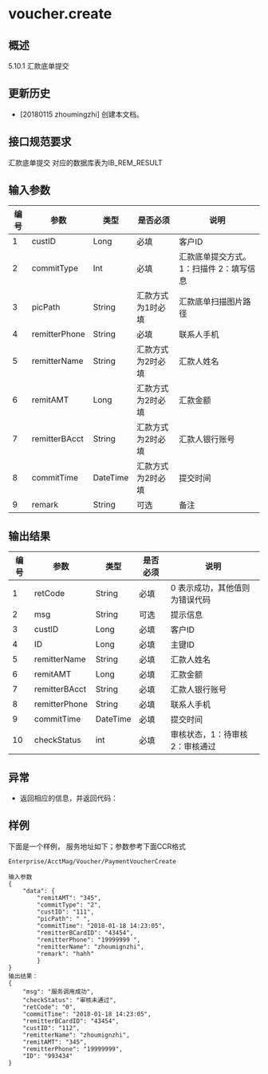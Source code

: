 # voucher.create

## 概述

5.10.1 汇款底单提交

## 更新历史

 - [20180115 zhoumingzhi] 创建本文档。

## 接口规范要求

汇款底单提交
对应的数据库表为IB_REM_RESULT

## 输入参数

| 编号 | 参数 | 类型 | 是否必须 |说明 |
| ---- | ---- | ---- | ---- | ---- |
|1|custID|Long|必填|客户ID|
|2|commitType|Int|必填|汇款底单提交方式。1：扫描件 2：填写信息|
|3|picPath|String|汇款方式为1时必填|汇款底单扫描图片路径|
|4|remitterPhone|String|必填|联系人手机|
|5|remitterName|String|汇款方式为2时必填|汇款人姓名|
|6|remitAMT|Long|汇款方式为2时必填|汇款金额|
|7|remitterBAcct|String|汇款方式为2时必填|汇款人银行账号|
|8|commitTime|DateTime|汇款方式为2时必填|提交时间|
|9|remark|String|可选|备注|

## 输出结果

| 编号 | 参数 | 类型 | 是否必须 |说明 |
| ---- | ---- | ---- | ---- | ---- |
|1|retCode|String|必填|0 表示成功，其他值则为错误代码|
|2|msg|String|可选|提示信息|
|3|custID|Long|必填|客户ID|
|4|ID|Long|必填|主键ID|
|5|remitterName|String|必填|汇款人姓名|
|6|remitAMT|Long|必填|汇款金额|
|7|remitterBAcct|String|必填|汇款人银行账号|
|8|remitterPhone|String|必填|联系人手机|
|9|commitTime|DateTime|必填|提交时间|
|10|checkStatus|int|必填|审核状态，1：待审核2：审核通过|

## 异常
 * 返回相应的信息，并返回代码：
 
## 样例

下面是一个样例，
服务地址如下；参数参考下面CCR格式
```
Enterprise/AcctMag/Voucher/PaymentVoucherCreate
```

```
输入参数
{
	"data": {
		"remitAMT": "345",
		"commitType": "2",
		"custID": "111",
		"picPath": " ",
		"commitTime": "2018-01-18 14:23:05",
		"remitterBCardID": "43454",
		"remitterPhone": "19999999 ",
		"remitterName": "zhoumignzhi",
		"remark": "hahh"
		}
}
输出结果：
{
	"msg": "服务调用成功",
	"checkStatus": "审核未通过",
	"retCode": "0",
	"commitTime": "2018-01-18 14:23:05",
	"remitterBCardID": "43454",
	"custID": "112",
	"remitterName": "zhoumignzhi",
	"remitAMT": "345",
	"remitterPhone": "19999999",
	"ID": "993434"
}
```